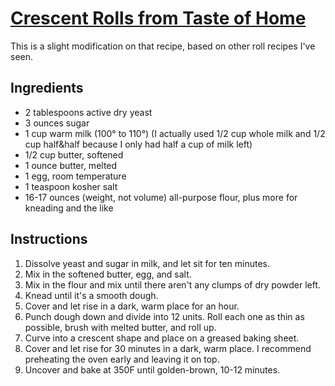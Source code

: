 # [Crescent Rolls from Taste of Home](https://www.tasteofhome.com/recipes/buttery-crescent-rolls/)

This is a slight modification on that recipe, based on other roll recipes I've seen.

## Ingredients

* 2 tablespoons active dry yeast
* 3 ounces sugar
* 1 cup warm milk (100° to 110°) (I actually used 1/2 cup whole milk and 1/2 cup half&half because I only had half a cup of milk left)
* 1/2 cup butter, softened
* 1 ounce butter, melted
* 1 egg, room temperature
* 1 teaspoon kosher salt
* 16-17 ounces (weight, not volume) all-purpose flour, plus more for kneading and the like

## Instructions

1. Dissolve yeast and sugar in milk, and let sit for ten minutes.
2. Mix in the softened butter, egg, and salt.
3. Mix in the flour and mix until there aren't any clumps of dry powder left.
4. Knead until it's a smooth dough.
5. Cover and let rise in a dark, warm place for an hour.
6. Punch dough down and divide into 12 units. Roll each one as thin as possible, brush with melted butter, and roll up.
7. Curve into a crescent shape and place on a greased baking sheet.
8. Cover and let rise for 30 minutes in a dark, warm place. I recommend preheating the oven early and leaving it on top.
9. Uncover and bake at 350F until golden-brown, 10-12 minutes.
